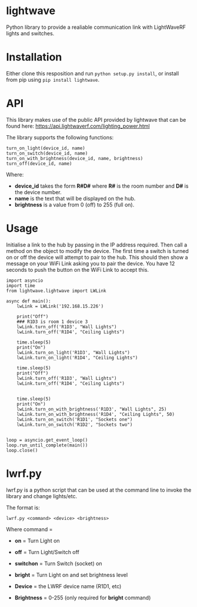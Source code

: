 # lightwave
Python library to provide a realiable communication link with LightWaveRF lights and switches.

# Installation
Either clone this resposition and run `python setup.py install`, or install from pip using `pip install lightwave`.

# API
This library makes use of the public API provided by lightwave that can be found here: https://api.lightwaverf.com/lighting_power.html

The library supports the following functions:
```
turn_on_light(device_id, name)
turn_on_switch(device_id, name)
turn_on_with_brightness(device_id, name, brightness)
turn_off(device_id, name)
```
Where:
* **device_id** takes the form **R#D#** where **R#** is the room number and **D#** is the device number.
* **name** is the text that will be displayed on the hub.
* **brightness** is a value from 0 (off) to 255 (full on).

# Usage
Initialise a link to the hub by passing in the IP address required. Then call a method on the object to modify the device.
The first time a switch is turned on or off the device will attempt to pair to the hub. This should then show a message on your WiFi Link asking you to pair the device. You have 12 seconds to push the button on the WiFi Link to accept this.


```
import asyncio
import time
from lightwave.lightwave import LWLink

async def main():
    lwLink = LWLink('192.168.15.226')

    print("Off")
    ### R1D3 is room 1 device 3
    lwLink.turn_off('R1D3', "Wall Lights")
    lwLink.turn_off('R1D4', "Ceiling Lights")

    time.sleep(5)
    print("On")
    lwLink.turn_on_light('R1D3', "Wall Lights")
    lwLink.turn_on_light('R1D4', "Ceiling Lights")

    time.sleep(5)
    print("Off")
    lwLink.turn_off('R1D3', "Wall Lights")
    lwLink.turn_off('R1D4', "Ceiling Lights")


    time.sleep(5)
    print("On")
    lwLink.turn_on_with_brightness('R1D3', "Wall Lights", 25)
    lwLink.turn_on_with_brightness('R1D4', "Ceiling Lights", 50)
    lwLink.turn_on_switch('R1D1', "Sockets one")
    lwLink.turn_on_switch('R1D2', "Sockets two")


loop = asyncio.get_event_loop()
loop.run_until_complete(main())
loop.close()
```

# lwrf.py

lwrf.py is a python script that can be used at the command line to invoke the library and change lights/etc.

The format is:

```lwrf.py <command> <device> <brightness>```
    
Where command =

* **on** = Turn Light on
* **off** = Turn Light/Switch off
* **switchon** = Turn Switch (socket) on
* **bright** = Turn Light on and set brightness level

* **Device** = the LWRF device name (R1D1, etc)
* **Brightness** = 0-255 (only required for **bright** command)
    
   
